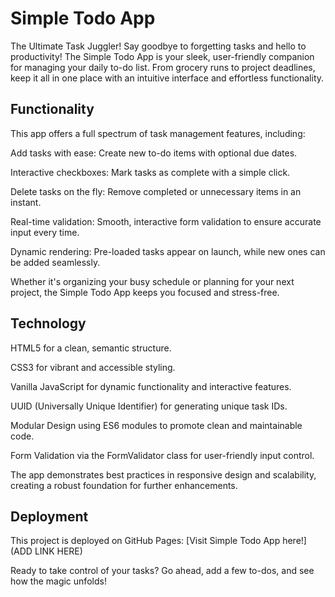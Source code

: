 # Simple Todo App

The Ultimate Task Juggler! Say goodbye to forgetting tasks and hello to productivity! The Simple Todo App is your sleek, user-friendly companion for managing your daily to-do list. From grocery runs to project deadlines, keep it all in one place with an intuitive interface and effortless functionality.

## Functionality

This app offers a full spectrum of task management features, including:

Add tasks with ease: Create new to-do items with optional due dates.

Interactive checkboxes: Mark tasks as complete with a simple click.

Delete tasks on the fly: Remove completed or unnecessary items in an instant.

Real-time validation: Smooth, interactive form validation to ensure accurate input every time.

Dynamic rendering: Pre-loaded tasks appear on launch, while new ones can be added seamlessly.

Whether it's organizing your busy schedule or planning for your next project, the Simple Todo App keeps you focused and stress-free.

## Technology

HTML5 for a clean, semantic structure.

CSS3 for vibrant and accessible styling.

Vanilla JavaScript for dynamic functionality and interactive features.

UUID (Universally Unique Identifier) for generating unique task IDs.

Modular Design using ES6 modules to promote clean and maintainable code.

Form Validation via the FormValidator class for user-friendly input control.

The app demonstrates best practices in responsive design and scalability, creating a robust foundation for further enhancements.

## Deployment

This project is deployed on GitHub Pages: [Visit Simple Todo App here!]
(ADD LINK HERE)

Ready to take control of your tasks? Go ahead, add a few to-dos, and see how the magic unfolds!
